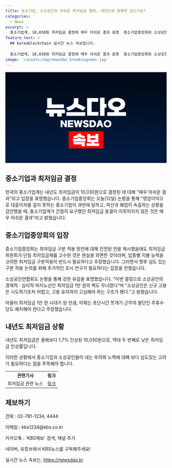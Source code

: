 ```yaml
---
title: 중소기업, 소상공인의 아쉬운 최저임금 결정, 내년도에 영향력 있는가요?
categories:
  - News
excerpt: >
  중소기업계, 10,030원 최저임금 결정에 매우 아쉬운 결과 표명  중소기업중앙회와 소상공인연합회가 10,030원으로 결정된 내년도 최저임금에 대해 심려를 나타냈습니다. 중소기업계는 영업이익 문제와 최저임금 구분 적용 방안에 대한 요구가 무시된 것으로 인식하며, 추가적인 조사와 논의를 촉구했습니다. 또한, 소상공인은 10,000원의 최저임금으로 소상공인의 경제적 부담이 더욱 가중되며, 주휴수당 폐지를 주장했습니다. 내년 최저임금 인상률은 1.7%로, 역대 두 번째로 낮은 수치입니다.
feature_text: >
  ## koreablockchain 실시간 뉴스 속보입니다.

  중소기업계, 10,030원 최저임금 결정에 매우 아쉬운 결과 표명  중소기업중앙회와 소상공인연합회가 10,030원으로 결정된 내년도 최저임금에 대해 심려를 나타냈습니다. 중소기업계는 영업이익 문제와 최저임금 구분 적용 방안에 대한 요구가 무시된 것으로 인식하며, 추가적인 조사와 논의를 촉구했습니다. 또한, 소상공인은 10,000원의 최저임금으로 소상공인의 경제적 부담이 더욱 가중되며, 주휴수당 폐지를 주장했습니다. 내년 최저임금 인상률은 1.7%로, 역대 두 번째로 낮은 수치입니다.
image: '/assets/img/newsdao_breakingnews.jpg'
---
```


<p><img src="/assets/img/newsdao_breakingnews.jpg" alt="koreablockchain 속보" /></p>

<h2>중소기업과 최저임금 결정</h2>

<p data-ke-size="size16">한국의 중소기업계는 내년도 최저임금이 10,030원으로 결정된 데 대해 "매우 아쉬운 결과"라고 입장을 표명했습니다. 중소기업중앙회는 오늘(12일) 논평을 통해 "영업이익으로 대출이자를 갚지 못하는 중소기업이 과반에 달하고, 파산과 폐업이 속출하는 상황을 감안했을 때, 중소기업계가 간절히 요구했던 최저임금 동결이 이루어지지 않은 것은 매우 아쉬운 결과"라고 밝혔습니다.</p>

<h2 data-ke-size="size24">중소기업중앙회의 입장</h2>

<p data-ke-size="size16">중소기업중앙회는 최저임금 구분 적용 방안에 대해 진전된 안을 제시했음에도 최저임금위원회가 단일 최저임금제를 고수한 것은 현실을 외면한 것이라며, 업종별 지불 능력을 고려한 최저임금 구분적용이 반드시 필요하다고 주장했습니다. 그러면서 향후 심도 있는 구분 적용 논의를 위해 추가적인 조사 연구가 필요하다는 입장을 전했습니다.</p>

<p data-ke-size="size16">소상공인연합회도 논평을 통해 강한 유감을 표명했습니다. "이번 결정으로 소상공인의 경제적 ‧ 심리적 마지노선인 최저임금 1만 원의 벽도 무너졌다"며 "소상공인은 신규 고용은 시도하기조차 어렵고, 고용 유지까지 고심해야 하는 구조가 됐다."고 밝혔습니다.</p>

<p data-ke-size="size16">아울러 최저임금 1만 원 시대가 된 만큼, 이제는 초단시간 쪼개기 근무의 발단인 주휴수당도 폐지해야 한다고 주장했습니다.</p>

<h2 data-ke-size="size24">내년도 최저임금 상황</h2>

<p data-ke-size="size16">내년도 최저임금은 올해보다 1.7% 인상된 10,030원으로, 역대 두 번째로 낮은 최저임금 인상률입니다.</p>

<p data-ke-size="size16">이러한 상황에서 중소기업과 소상공인들이 내는 우려와 노력에 대해 보다 심도있는 고려가 필요하다는 점을 주목해야 합니다.</p>

<table>
    <tr>
        <td style="text-align: center; height: 17px;"><b>관련기사</b></td>
        <td style="text-align: center; height: 17px;"><b>링크</b></td>
    </tr>
    <tr>
        <td style="text-align: center; height: 17px;">최저임금 관련 뉴스</td>
        <td style="text-align: center; height: 17px;"><a href="https://www.examplelink.com">링크</a></td>
    </tr>
</table>

<h2 data-ke-size="size24">제보하기</h2>

<p data-ke-size="size16">전화 : 02-781-1234, 4444</p>

<p data-ke-size="size16">이메일 : kbs1234@kbs.co.kr</p>

<p data-ke-size="size16">카카오톡 : 'KBS제보' 검색, 채널 추가</p>

<p data-ke-size="size16">네이버, 유튜브에서 KBS뉴스를 구독해주세요!</p>
실시간 뉴스 속보는, <a href="https://newsdao.kr" rel="dofollow">https://newsdao.kr</a>


